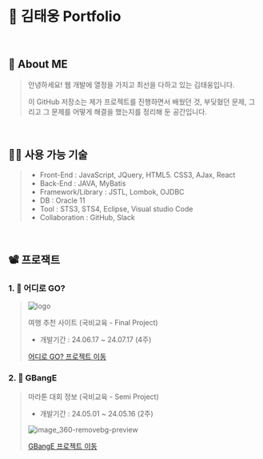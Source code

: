 # :page_facing_up: 김태웅 Portfolio

<br />

## :bow: About ME
> 안녕하세요! 웹 개발에 열정을 가지고 최선을 다하고 있는 김태웅입니다.
> 
> 이 GitHub 저장소는 제가 프로젝트를 진행하면서 배웠던 것, 부딪혔던 문제, 그리고 그 문제를 어떻게 해결을 했는지를 정리해 둔 공간입니다.

<br />

## :technologist: 사용 가능 기술
> - Front-End : JavaScript, JQuery, HTML5. CSS3, AJax, React
> - Back-End : JAVA, MyBatis
> - Framework/Library : JSTL, Lombok, OJDBC
> - DB : Oracle 11
> - Tool : STS3, STS4, Eclipse, Visual studio Code
> - Collaboration : GitHub, Slack

<br />

## :film_projector: 프로잭트
### 1. :luggage: 어디로 GO?

>
> ![logo](https://github.com/user-attachments/assets/75607550-6a80-401e-8fbb-5f55747a27db)
>
> 여행 추천 사이트 (국비교육 - Final Project)
>  - 개발기간 : 24.06.17 ~ 24.07.17 (4주)
>    
> [어디로 GO? 프로젝트 이동](https://github.com/yksr7948/wherego-Taeung.git)

### 2. :running: GBangE

> 마라톤 대회 정보 (국비교육 - Semi Project)
> - 개발기간 : 24.05.01 ~ 24.05.16 (2주)
> 
> ![image_360-removebg-preview](https://github.com/user-attachments/assets/d5308add-ffbc-4c5f-ab28-56dd9161dfcb)
> 
> [GBangE 프로젝트 이동](https://github.com/yksr7948/PJT_GBangE-Taeung.git)

<br />
